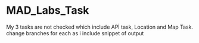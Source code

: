 # MAD_Labs_Task
My 3 tasks are not checked which include APİ task, Location and Map Task.
change branches for each as i include snippet of output

 
